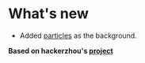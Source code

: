 

# What's new

+ Added [particles](https://github.com/VincentGarreau/particles.js/) as the background.


**Based on hackerzhou's [project](http://love.hackerzhou.me)**